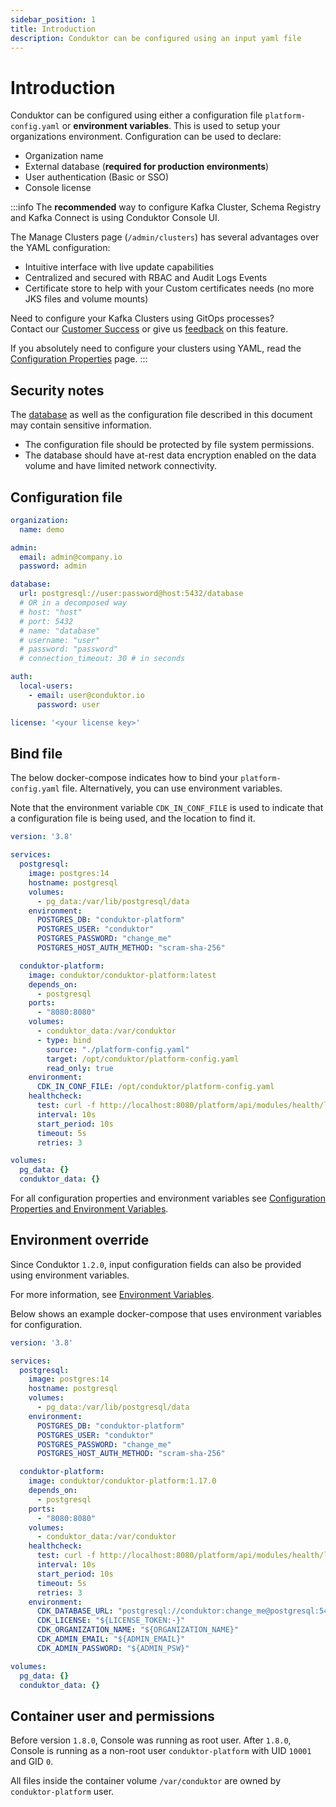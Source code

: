 ```yaml
---
sidebar_position: 1
title: Introduction
description: Conduktor can be configured using an input yaml file
---
```


# Introduction

Conduktor can be configured using either a configuration file `platform-config.yaml` or **environment variables**. This is used to setup your organizations environment. Configuration can be used to declare:

- Organization name
- External database (**required for production environments**)
- User authentication (Basic or SSO)
- Console license

:::info
The **recommended** way to configure Kafka Cluster, Schema Registry and Kafka Connect is using Conduktor Console UI.

The Manage Clusters page (`/admin/clusters`) has several advantages over the YAML configuration:

- Intuitive interface with live update capabilities
- Centralized and secured with RBAC and Audit Logs Events
- Certificate store to help with your Custom certificates needs (no more JKS files and volume mounts)

Need to configure your Kafka Clusters using GitOps processes?  
Contact our [Customer Success](https://www.conduktor.io/contact/support) or give us [feedback](https://product.conduktor.help/c/75-public-apis) on this feature.

If you absolutely need to configure your clusters using YAML, read the [Configuration Properties](../env-variables/#kafka-clusters-properties) page.
:::


## Security notes

The [database](../database/) as well as the configuration file described in this document may contain sensitive information.

- The configuration file should be protected by file system permissions.
- The database should have at-rest data encryption enabled on the data volume and have limited network connectivity.

## Configuration file

```yaml title="platform-config.yaml"
organization:
  name: demo

admin:
  email: admin@company.io
  password: admin

database:
  url: postgresql://user:password@host:5432/database
  # OR in a decomposed way
  # host: "host"
  # port: 5432
  # name: "database"
  # username: "user"
  # password: "password"
  # connection_timeout: 30 # in seconds

auth:
  local-users:
    - email: user@conduktor.io
      password: user

license: '<your license key>'
```

## Bind file

The below docker-compose indicates how to bind your `platform-config.yaml` file. Alternatively, you can use environment variables.

Note that the environment variable `CDK_IN_CONF_FILE` is used to indicate that a configuration file is being used, and the location to find it.

```yaml title="docker-compose.yaml"
version: '3.8'

services:  
  postgresql:
    image: postgres:14
    hostname: postgresql
    volumes:
      - pg_data:/var/lib/postgresql/data
    environment:
      POSTGRES_DB: "conduktor-platform"
      POSTGRES_USER: "conduktor"
      POSTGRES_PASSWORD: "change_me"
      POSTGRES_HOST_AUTH_METHOD: "scram-sha-256"

  conduktor-platform:
    image: conduktor/conduktor-platform:latest
    depends_on:
      - postgresql
    ports:
      - "8080:8080"
    volumes:
      - conduktor_data:/var/conduktor
      - type: bind
        source: "./platform-config.yaml"
        target: /opt/conduktor/platform-config.yaml
        read_only: true
    environment:
      CDK_IN_CONF_FILE: /opt/conduktor/platform-config.yaml
    healthcheck:
      test: curl -f http://localhost:8080/platform/api/modules/health/live || exit 1
      interval: 10s
      start_period: 10s
      timeout: 5s
      retries: 3

volumes:
  pg_data: {}
  conduktor_data: {}
```

For all configuration properties and environment variables see [Configuration Properties and Environment Variables](../env-variables/).

## Environment override

Since Conduktor `1.2.0`, input configuration fields can also be provided using environment variables.

For more information, see [Environment Variables](../env-variables/).

Below shows an example docker-compose that uses environment variables for configuration.

```yaml title="docker-compose.yaml
version: '3.8'

services:  
  postgresql:
    image: postgres:14
    hostname: postgresql
    volumes:
      - pg_data:/var/lib/postgresql/data
    environment:
      POSTGRES_DB: "conduktor-platform"
      POSTGRES_USER: "conduktor"
      POSTGRES_PASSWORD: "change_me"
      POSTGRES_HOST_AUTH_METHOD: "scram-sha-256"

  conduktor-platform:
    image: conduktor/conduktor-platform:1.17.0
    depends_on:
      - postgresql
    ports:
      - "8080:8080"
    volumes:
      - conduktor_data:/var/conduktor
    healthcheck:
      test: curl -f http://localhost:8080/platform/api/modules/health/live || exit 1
      interval: 10s
      start_period: 10s
      timeout: 5s
      retries: 3
    environment:
      CDK_DATABASE_URL: "postgresql://conduktor:change_me@postgresql:5432/conduktor-platform"
      CDK_LICENSE: "${LICENSE_TOKEN:-}"
      CDK_ORGANIZATION_NAME: "${ORGANIZATION_NAME}"
      CDK_ADMIN_EMAIL: "${ADMIN_EMAIL}"
      CDK_ADMIN_PASSWORD: "${ADMIN_PSW}"

volumes:
  pg_data: {}
  conduktor_data: {}
```

## Container user and permissions

Before version `1.8.0`, Console was running as root user. After `1.8.0`, Console is running as a non-root user `conduktor-platform` with UID `10001` and GID `0`.

All files inside the container volume `/var/conduktor` are owned by `conduktor-platform` user.
